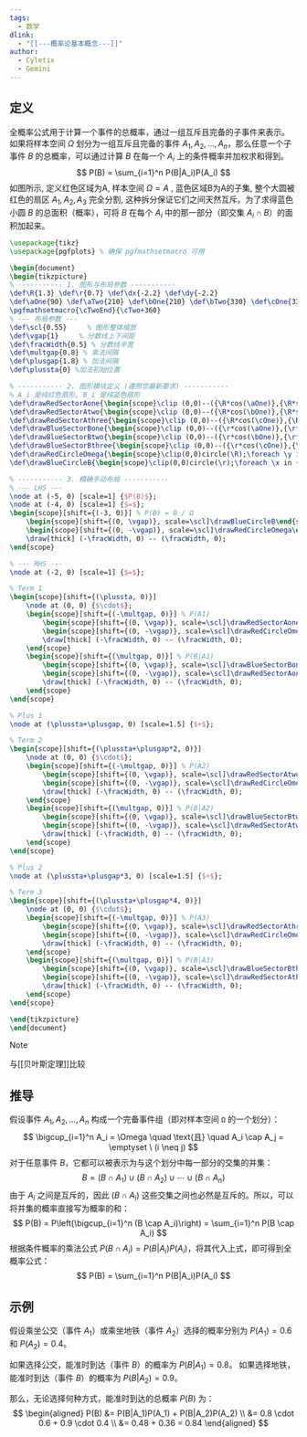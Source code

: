 ```yaml
---
tags:
  - 数学
dlink:
  - "[[---概率论基本概念---]]"
author:
  - Cyletix
  - Gemini
---
```

## 定义
全概率公式用于计算一个事件的总概率，通过一组互斥且完备的子事件来表示。
如果将样本空间 $\Omega$ 划分为一组互斥且完备的事件 $A_1, A_2, \ldots, A_n$，那么任意一个子事件 $B$ 的总概率，可以通过计算 $B$ 在每一个 $A_i$ 上的条件概率并加权求和得到。
$$
P(B) = \sum_{i=1}^n P(B|A_i)P(A_i)
$$
如图所示, 定义红色区域为A, 样本空间 $Ω=A$ , 蓝色区域B为A的子集, 整个大圆被红色的扇区 $A_1, A_2, A_3$ 完全分割, 这种拆分保证它们之间天然互斥。为了求得蓝色小圆 $B$ 的总面积（概率），可将 $B$ 在每个 $A_i$ 中的那一部分（即交集 $A_i \cap B$）的面积加起来。

```tikz
\usepackage{tikz}
\usepackage{pgfplots} % 确保 pgfmathsetmacro 可用

\begin{document}
\begin{tikzpicture}
% ----------- 1. 图形与布局参数 -----------
\def\R{1.3} \def\r{0.7} \def\dx{-2.2} \def\dy{-2.2}
\def\aOne{90} \def\aTwo{210} \def\bOne{210} \def\bTwo{330} \def\cOne{330} \def\cTwo{90}
\pgfmathsetmacro{\cTwoEnd}{\cTwo+360}
% --- 布局参数 ---
\def\scl{0.55}     % 图形整体缩放
\def\vgap{1}     % 分数线上下间距
\def\fracWidth{0.5} % 分数线半宽
\def\multgap{0.8} % 乘法间隔
\def\plusgap{1.8} % 加法间隔
\def\plussta{0} %加法初始位置

% ----------- 2. 图形模块定义 (遵照您最新要求) -----------
% A_i 是纯红色扇形, B_i 是纯蓝色扇形
\def\drawRedSectorAone{\begin{scope}\clip (0,0)--({\R*cos(\aOne)},{\R*sin(\aOne)}) arc(\aOne:\aTwo:\R)--cycle;\foreach \y in {-2.2,-2.0,...,2.2}{\draw[red,thin](\dx,\y)--(-\dx,\y);}\end{scope}\draw[thick](0,0)--({\R*cos(\aOne)},{\R*sin(\aOne)}) arc(\aOne:\aTwo:\R)--cycle;}
\def\drawRedSectorAtwo{\begin{scope}\clip (0,0)--({\R*cos(\bOne)},{\R*sin(\bOne)}) arc(\bOne:\bTwo:\R)--cycle;\foreach \y in {-2.2,-2.0,...,2.2}{\draw[red,thin](\dx,\y)--(-\dx,\y);}\end{scope}\draw[thick](0,0)--({\R*cos(\bOne)},{\R*sin(\bOne)}) arc(\bOne:\bTwo:\R)--cycle;}
\def\drawRedSectorAthree{\begin{scope}\clip (0,0)--({\R*cos(\cOne)},{\R*sin(\cOne)}) arc(\cOne:\cTwoEnd:\R)--cycle;\foreach \y in {-2.2,-2.0,...,2.2}{\draw[red,thin](\dx,\y)--(-\dx,\y);}\end{scope}\draw[thick](0,0)--({\R*cos(\cOne)},{\R*sin(\cOne)}) arc(\cOne:\cTwoEnd:\R)--cycle;}
\def\drawBlueSectorBone{\begin{scope}\clip (0,0)--({\r*cos(\aOne)},{\r*sin(\aOne)}) arc(\aOne:\aTwo:\r)--cycle;\foreach \x in {-2.2,-2.0,...,2.2}{\draw[blue,thin](\x,\dy)--(\x,-\dy);}\end{scope}\draw[thick](0,0)--({\r*cos(\aOne)},{\r*sin(\aOne)}) arc(\aOne:\aTwo:\r)--cycle;}
\def\drawBlueSectorBtwo{\begin{scope}\clip (0,0)--({\r*cos(\bOne)},{\r*sin(\bOne)}) arc(\bOne:\bTwo:\r)--cycle;\foreach \x in {-2.2,-2.0,...,2.2}{\draw[blue,thin](\x,\dy)--(\x,-\dy);}\end{scope}\draw[thick](0,0)--({\r*cos(\bOne)},{\r*sin(\bOne)}) arc(\bOne:\bTwo:\r)--cycle;}
\def\drawBlueSectorBthree{\begin{scope}\clip (0,0)--({\r*cos(\cOne)},{\r*sin(\cOne)}) arc(\cOne:\cTwoEnd:\r)--cycle;\foreach \x in {-2.2,-2.0,...,2.2}{\draw[blue,thin](\x,\dy)--(\x,-\dy);}\end{scope}\draw[thick](0,0)--({\r*cos(\cOne)},{\r*sin(\cOne)}) arc(\cOne:\cTwoEnd:\r)--cycle;}
\def\drawRedCircleOmega{\begin{scope}\clip(0,0)circle(\R);\foreach \y in {-2.2,-2.0,...,2.2}{\draw[red,thin](\dx,\y)--(-\dx,\y);}\end{scope}\draw[thick](0,0)circle(\R);}
\def\drawBlueCircleB{\begin{scope}\clip(0,0)circle(\r);\foreach \x in {-2.2,-2.0,...,2.2}{\draw[blue,thin](\x,\dy)--(\x,-\dy);}\end{scope}\draw[thick](0,0)circle(\r);}

% ----------- 3. 精确手动布局 -----------
% --- LHS ---
\node at (-5, 0) [scale=1] {$P(B)$};
\node at (-4, 0) [scale=1] {$=$};
\begin{scope}[shift={(-3, 0)}] % P(B) = B / Ω
    \begin{scope}[shift={(0, \vgap)}, scale=\scl]\drawBlueCircleB\end{scope}
    \begin{scope}[shift={(0, -\vgap)}, scale=\scl]\drawRedCircleOmega\end{scope}
    \draw[thick] (-\fracWidth, 0) -- (\fracWidth, 0);
\end{scope}

% --- RHS ---
\node at (-2, 0) [scale=1] {$=$};

% Term 1
\begin{scope}[shift={(\plussta, 0)}]
    \node at (0, 0) {$\cdot$};
    \begin{scope}[shift={(-\multgap, 0)}] % P(A1)
        \begin{scope}[shift={(0, \vgap)}, scale=\scl]\drawRedSectorAone\end{scope}
        \begin{scope}[shift={(0, -\vgap)}, scale=\scl]\drawRedCircleOmega\end{scope}
        \draw[thick] (-\fracWidth, 0) -- (\fracWidth, 0);
    \end{scope}
    \begin{scope}[shift={(\multgap, 0)}] % P(B|A1)
        \begin{scope}[shift={(0, \vgap)}, scale=\scl]\drawBlueSectorBone\end{scope}
        \begin{scope}[shift={(0, -\vgap)}, scale=\scl]\drawRedSectorAone\end{scope}
        \draw[thick] (-\fracWidth, 0) -- (\fracWidth, 0);
    \end{scope}
\end{scope}

% Plus 1
\node at (\plussta+\plusgap, 0) [scale=1.5] {$+$};

% Term 2
\begin{scope}[shift={(\plussta+\plusgap*2, 0)}]
    \node at (0, 0) {$\cdot$};
    \begin{scope}[shift={(-\multgap, 0)}] % P(A2)
        \begin{scope}[shift={(0, \vgap)}, scale=\scl]\drawRedSectorAtwo\end{scope}
        \begin{scope}[shift={(0, -\vgap)}, scale=\scl]\drawRedCircleOmega\end{scope}
        \draw[thick] (-\fracWidth, 0) -- (\fracWidth, 0);
    \end{scope}
    \begin{scope}[shift={(\multgap, 0)}] % P(B|A2)
        \begin{scope}[shift={(0, \vgap)}, scale=\scl]\drawBlueSectorBtwo\end{scope}
        \begin{scope}[shift={(0, -\vgap)}, scale=\scl]\drawRedSectorAtwo\end{scope}
        \draw[thick] (-\fracWidth, 0) -- (\fracWidth, 0);
    \end{scope}
\end{scope}

% Plus 2
\node at (\plussta+\plusgap*3, 0) [scale=1.5] {$+$};

% Term 3
\begin{scope}[shift={(\plussta+\plusgap*4, 0)}]
    \node at (0, 0) {$\cdot$};
    \begin{scope}[shift={(-\multgap, 0)}] % P(A3)
        \begin{scope}[shift={(0, \vgap)}, scale=\scl]\drawRedSectorAthree\end{scope}
        \begin{scope}[shift={(0, -\vgap)}, scale=\scl]\drawRedCircleOmega\end{scope}
        \draw[thick] (-\fracWidth, 0) -- (\fracWidth, 0);
    \end{scope}
    \begin{scope}[shift={(\multgap, 0)}] % P(B|A3)
        \begin{scope}[shift={(0, \vgap)}, scale=\scl]\drawBlueSectorBthree\end{scope}
        \begin{scope}[shift={(0, -\vgap)}, scale=\scl]\drawRedSectorAthree\end{scope}
        \draw[thick] (-\fracWidth, 0) -- (\fracWidth, 0);
    \end{scope}
\end{scope}

\end{tikzpicture}
\end{document}
```

> [!NOTE] 
> 与[[贝叶斯定理]]比较

## 推导

假设事件 $A_1, A_2, \ldots, A_n$ 构成一个完备事件组（即对样本空间 `Ω` 的一个划分）：
$$
\bigcup_{i=1}^n A_i = \Omega \quad \text{且} \quad A_i \cap A_j = \emptyset \ (i \neq j)
$$
对于任意事件 $B$，它都可以被表示为与这个划分中每一部分的交集的并集：
$$
B = (B \cap A_1) \cup (B \cap A_2) \cup \cdots \cup (B \cap A_n)
$$
由于 $A_i$ 之间是互斥的，因此 $(B \cap A_i)$ 这些交集之间也必然是互斥的。所以，可以将并集的概率直接写为概率的和：
$$
P(B) = P\left(\bigcup_{i=1}^n (B \cap A_i)\right) = \sum_{i=1}^n P(B \cap A_i)
$$
根据条件概率的乘法公式 $P(B \cap A_i) = P(B|A_i)P(A_i)$，将其代入上式，即可得到全概率公式：
$$
P(B) = \sum_{i=1}^n P(B|A_i)P(A_i)
$$
## 示例
假设乘坐公交（事件 $A_1$）或乘坐地铁（事件 $A_2$）选择的概率分别为 $P(A_1) = 0.6$ 和 $P(A_2) = 0.4$。

如果选择公交，能准时到达（事件 $B$）的概率为 $P(B|A_1) = 0.8$。
如果选择地铁，能准时到达（事件 $B$）的概率为 $P(B|A_2) = 0.9$。

那么，无论选择何种方式，能准时到达的总概率 $P(B)$ 为：
$$
\begin{aligned}
P(B) &= P(B|A_1)P(A_1) + P(B|A_2)P(A_2) \\
&= 0.8 \cdot 0.6 + 0.9 \cdot 0.4 \\
&= 0.48 + 0.36 = 0.84
\end{aligned}
$$
